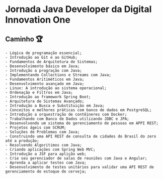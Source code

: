 # Jornada Java Developer da Digital Innovation One  

## Caminho 🏆

    - Lógica de programação essencial;
    - Introdução ao Git e ao GitHub;
    - Fundamentos de Arquitetura de Sistemas;
    - Desenvolvimento básico em Java;
    - Introdução a progração com Java;
    - Implementando Collections e Streams com Java;
    - Fundamentos Aritiméticos em Java;
    - Desenvolvimento avançado em Java;
    - Linux: A introdução ao sistema operacional;
    - Ordenação e Filtros em Java;
    - Introdução ao framework Spring Boot;
    - Arquitetura de Sistemas Avançado;
    - Introdução a Busca e Substituição em Java;
    - Conceitos e melhores práticas com banco de dados em PostgreSQL;
    - Introdução a orquestração de contêineres com Docker;
    - Trabalhando com Banco de Dados utilizando JDBC e JPA;
    - Desenvolvendo um sistema de gerenciamento de pessoas em APPI REST;
    - Projetos ágeis com SCRUM;
    - Soluções de Problemas com Java;
    - Construindo uma API REST de consulta de cidades do Brasil do zero até a produção;
    - Resolvendo Algoritimos com Java;
    - Criando aplicações com Spring Web MVC;
    - Introdução a JSF para aplição web;
    - Crie seu gerenciador de salas de reuniões com Java e Angular;
    - Aprenda a aplicar testes com Java;
    - Desenvolvimento de testes unitários para validar uma API REST de gerenciamento de estoque de cerveja;
